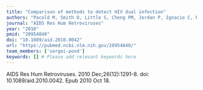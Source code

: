 ```yaml
---
title: "Comparison of methods to detect HIV dual infection"
authors: "Pacold M, Smith D, Little S, Cheng PM, Jordan P, Ignacio C, Richman D, Pond SK."
journal: "AIDS Res Hum Retroviruses"
year: "2010"
pmid: "20954840"
doi: "10.1089/aid.2010.0042"
url: "https://pubmed.ncbi.nlm.nih.gov/20954840/"
team_members: ['sergei-pond']
keywords: [] # Please add relevant keywords here
---
```

AIDS Res Hum Retroviruses. 2010 Dec;26(12):1291-8. doi: 10.1089/aid.2010.0042. Epub 2010 Oct 18.
